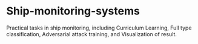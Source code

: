 # Ship-monitoring-systems
Practical tasks in ship monitoring, including Curriculum Learning, Full type classification, Adversarial attack training, and Visualization of result.
